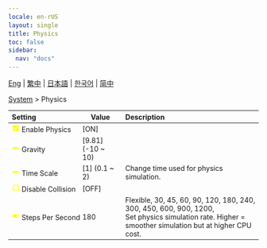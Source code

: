 ```yaml
---
locale: en-rUS
layout: single
title: Physics
toc: false
sidebar:
  nav: "docs"
---
```

[Eng](/dancexr/menu/2025.4/system/physics) | [繁中](/tw/dancexr/menu/2025.4/system/physics) | [日本語](/jp/dancexr/menu/2025.4/system/physics) | [한국어](/kr/dancexr/menu/2025.4/system/physics) | [简中](/zh/dancexr/menu/2025.4/system/physics)

[System](../menu#System) > Physics



| Setting | Value | Description |
| :--- | --- | :--- |
|<nobr>![check_on icon](/images/icon/ic_check_on.png) Enable Physics</nobr>| [ON] | 
|<nobr>![slider icon](/images/icon/ic_slider.png) Gravity</nobr>| [9.81] (-10 ~ 10) | 
|<nobr>![slider icon](/images/icon/ic_slider.png) Time Scale</nobr>| [1] (0.1 ~ 2) | Change time used for physics simulation.
|<nobr>![check_off icon](/images/icon/ic_check_off.png) Disable Collision</nobr>| [OFF] | 
|<nobr>![toggle_on icon](/images/icon/ic_toggle_on.png) Steps Per Second</nobr>| 180 | Flexible, 30, 45, 60, 90, 120, 180, 240, 300, 450, 600, 900, 1200, <br/>Set physics simulation rate. Higher = smoother simulation but at higher CPU cost.
